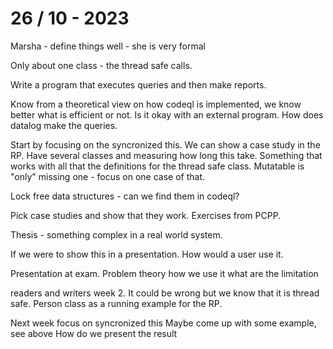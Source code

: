 # 26 / 10 - 2023

Marsha - define things well - she is very formal

Only about one class - the thread safe calls.

Write a program that executes queries and then make reports.

Know from a theoretical view on how codeql is implemented, we know better what is efficient or not. Is it okay with an external program.
How does datalog make the queries.

Start by focusing on the syncronized this. We can show a case study in the RP. Have several classes and measuring how long this take.
Something that works with all that the definitions for the thread safe class. Mutatable is "only" missing one - focus on one case of that.

Lock free data structures - can we find them in codeql?

Pick case studies and show that they work. Exercises from PCPP.

Thesis - something complex in a real world system.

If we were to show this in a presentation. How would a user use it.

Presentation at exam.
Problem
theory
how we use it
what are the limitation

readers and writers week 2. It could be wrong but we know that it is thread safe.
Person class as a running example for the RP.

Next week focus on syncronized this
Maybe come up with some example, see above
How do we present the result
